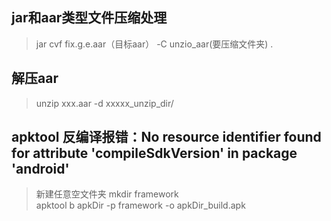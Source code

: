 ## jar和aar类型文件压缩处理
> jar cvf fix.g.e.aar（目标aar） -C unzio_aar(要压缩文件夹) .
## 解压aar
> unzip xxx.aar -d xxxxx_unzip_dir/

## apktool 反编译报错：No resource identifier found for attribute 'compileSdkVersion' in package 'android'
> 新建任意空文件夹 mkdir framework <br/>
> apktool b apkDir -p framework -o apkDir_build.apk
